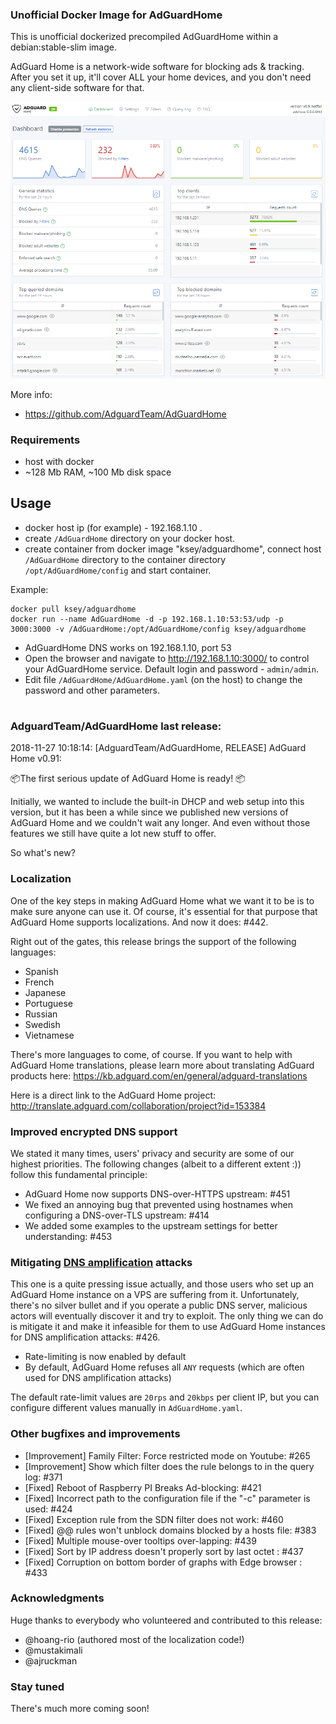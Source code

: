 ### Unofficial Docker Image for AdGuardHome
This is unofficial dockerized precompiled AdGuardHome within a debian:stable-slim image.

AdGuard Home is a network-wide software for blocking ads & tracking. After you set it up, it'll cover ALL your home devices, and you don't need any client-side software for that.

![AdGuardHome](https://raw.githubusercontent.com/MrKsey/AdGuardHome/master/adh.PNG)

More info:
- https://github.com/AdguardTeam/AdGuardHome

### Requirements

* host with docker
* ~128 Mb RAM, ~100 Mb disk space 

## Usage

* docker host ip (for example) - 192.168.1.10 .
* create ```/AdGuardHome``` directory on your docker host.
* create container from docker image "ksey/adguardhome", connect host ```/AdGuardHome``` directory to the container directory ```/opt/AdGuardHome/config``` and start container.

Example:
```
docker pull ksey/adguardhome
docker run --name AdGuardHome -d -p 192.168.1.10:53:53/udp -p 3000:3000 -v /AdGuardHome:/opt/AdGuardHome/config ksey/adguardhome
```

* AdGuardHome DNS works on 192.168.1.10, port 53
* Open the browser and navigate to http://192.168.1.10:3000/ to control your AdGuardHome service. Default login and password - ```admin/admin```.
* Edit file ```/AdGuardHome/AdGuardHome.yaml``` (on the host) to change the password and other parameters.






















# #
### AdguardTeam/AdGuardHome last release:
2018-11-27 10:18:14: [AdguardTeam/AdGuardHome, RELEASE] AdGuard Home v0.91:

📦The first serious update of AdGuard Home is ready! 📦

Initially, we wanted to include the built-in DHCP and web setup into this version, but it has been a while since we published new versions of AdGuard Home and we couldn't wait any longer. And even without those features we still have quite a lot new stuff to offer.

So what's new?

### Localization

One of the key steps in making AdGuard Home what we want it to be is to make sure anyone can use it. Of course, it's essential for that purpose that AdGuard Home supports localizations. And now it does: #442.

Right out of the gates, this release brings the support of the following languages:

* Spanish
* French
* Japanese
* Portuguese
* Russian
* Swedish
* Vietnamese

There's more languages to come, of course. If you want to help with AdGuard Home translations, please learn more about translating AdGuard products here: https://kb.adguard.com/en/general/adguard-translations

Here is a direct link to the AdGuard Home project: http://translate.adguard.com/collaboration/project?id=153384

### Improved encrypted DNS support

We stated it many times, users' privacy and security are some of our highest priorities. The following changes (albeit to a different extent :)) follow this fundamental principle:

* AdGuard Home now supports DNS-over-HTTPS upstream: #451
* We fixed an annoying bug that prevented using hostnames when configuring a DNS-over-TLS upstream: #414
* We added some examples to the upstream settings for better understanding: #453

### Mitigating [DNS amplification](https://www.cloudflare.com/learning/ddos/dns-amplification-ddos-attack/) attacks

This one is a quite pressing issue actually, and those users who set up an AdGuard Home instance on a VPS are suffering from it. Unfortunately, there's no silver bullet and if you operate a public DNS server, malicious actors will eventually discover it and try to exploit. The only thing we can do is mitigate it and make it infeasible for them to use AdGuard Home instances for DNS amplification attacks: #426.

* Rate-limiting is now enabled by default
* By default, AdGuard Home refuses all `ANY` requests (which are often used for DNS amplification attacks)

The default rate-limit values are `20rps` and `20kbps` per client IP, but you can configure different values manually in `AdGuardHome.yaml`.

### Other bugfixes and improvements

* [Improvement] Family Filter: Force restricted mode on Youtube: #265
* [Improvement] Show which filter does the rule belongs to in the query log: #371
* [Fixed] Reboot of Raspberry PI Breaks Ad-blocking: #421
* [Fixed] Incorrect path to the configuration file if the "-c" parameter is used: #424
* [Fixed] Exception rule from the SDN filter does not work: #460
* [Fixed] @@ rules won't unblock domains blocked by a hosts file: #383
* [Fixed] Multiple mouse-over tooltips over-lapping: #439
* [Fixed] Sort by IP address doesn't properly sort by last octet : #437
* [Fixed] Corruption on bottom border of graphs with Edge browser : #433

### Acknowledgments

Huge thanks to everybody who volunteered and contributed to this release:

* @hoang-rio (authored most of the localization code!)
* @mustakimali
* @ajruckman

### Stay tuned

There's much more coming soon!
